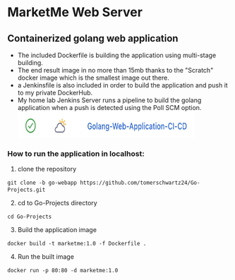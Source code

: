 # MarketMe Web Server
## Containerized golang web application


* The included Dockerfile is building the application using multi-stage building.
* The end result image in no more than 15mb thanks to the "Scratch" docker image which is the smallest image out there.
* a Jenkinsfile is also included in order to build the application and push it to my private DockerHub.  
* My home lab Jenkins Server runs a pipeline to build the golang application when a push is detected using the Poll SCM option.
  <img src="webapp/images/pipeline.jpg" alt="alt text" width="400" height="60">

### __How to run the application in localhost__:
1. clone the repository
```
git clone -b go-webapp https://github.com/tomerschwartz24/Go-Projects.git
```
2. cd to Go-Projects directory
```
cd Go-Projects
```
3. Build the application image 
```
docker build -t marketme:1.0 -f Dockerfile .
```
4. Run the built image 
```
docker run -p 80:80 -d marketme:1.0 
```